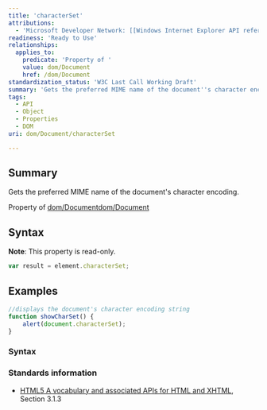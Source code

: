 ```yaml
---
title: 'characterSet'
attributions:
  - 'Microsoft Developer Network: [[Windows Internet Explorer API reference](http://msdn.microsoft.com/en-us/library/ie/hh828809%28v=vs.85%29.aspx) Article]'
readiness: 'Ready to Use'
relationships:
  applies_to:
    predicate: 'Property of '
    value: dom/Document
    href: /dom/Document
standardization_status: 'W3C Last Call Working Draft'
summary: 'Gets the preferred MIME name of the document''s character encoding.'
tags:
  - API
  - Object
  - Properties
  - DOM
uri: dom/Document/characterSet

---
```

## Summary

Gets the preferred MIME name of the document's character encoding.

Property of [dom/Document](/dom/Document)[dom/Document](/dom/Document)

## Syntax

**Note**: This property is read-only.

``` js
var result = element.characterSet;
```

## Examples

``` js
//displays the document's character encoding string
function showCharSet() {
    alert(document.characterSet);
}
```

### Syntax

### Standards information

-   [HTML5 A vocabulary and associated APIs for HTML and XHTML](http://go.microsoft.com/fwlink/p/?linkid=221374), Section 3.1.3
